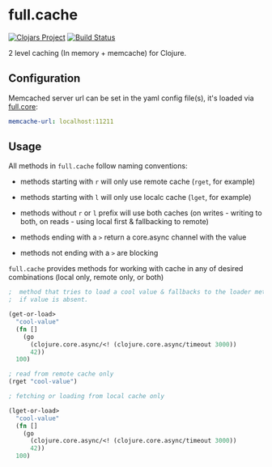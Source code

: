 # full.cache

[![Clojars Project](https://img.shields.io/clojars/v/fullcontact/full.cache.svg)](https://clojars.org/fullcontact/full.cache)
[![Build Status](https://travis-ci.org/fullcontact/full.cache.svg?branch=master)](https://travis-ci.org/fullcontact/full.cache)

2 level caching (In memory + memcache) for Clojure.


## Configuration

Memcached server url can be set in the yaml config file(s), it's loaded via
[full.core](https://github.com/fullcontact/full.core):

```yaml
memcache-url: localhost:11211
```

## Usage

All methods in `full.cache` follow naming conventions:

* methods starting with `r` will only use remote cache (`rget`, for example)
* methods starting with `l` will only use localc cache (`lget`, for example)
* methods without `r` or `l` prefix will use both caches (on writes - writing
  to both, on reads - using local first & fallbacking to remote)

* methods ending with a  `>` return a core.async channel with the value
* methods not ending with a `>` are blocking

`full.cache` provides methods for working with cache in any of desired
combinations (local only, remote only, or both)

```clojure
;  method that tries to load a cool value & fallbacks to the loader method
;  if value is absent.

(get-or-load>
  "cool-value"
  (fn []
    (go
      (clojure.core.async/<! (clojure.core.async/timeout 3000))
      42))
  100)

; read from remote cache only
(rget "cool-value")

; fetching or loading from local cache only

(lget-or-load>
  "cool-value"
  (fn []
    (go
      (clojure.core.async/<! (clojure.core.async/timeout 3000))
      42))
  100)
```
